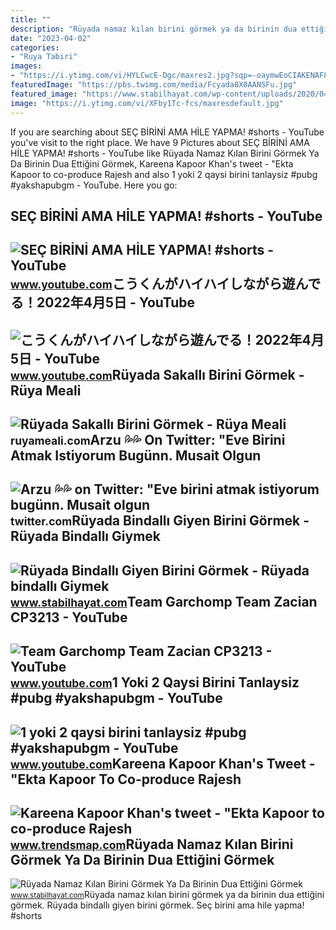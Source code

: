 ```yaml
---
title: ""
description: "Rüyada namaz kılan birini görmek ya da birinin dua ettiğini görmek"
date: "2023-04-02"
categories:
- "Ruya Tabiri"
images:
- "https://i.ytimg.com/vi/HYLCwcE-Dgc/maxres2.jpg?sqp=-oaymwEoCIAKENAF8quKqQMcGADwAQH4AYwCgALgA4oCDAgAEAEYRSBHKGUwDw==&amp;rs=AOn4CLC_ulBvmvqa2cf2uT56Qfk3FCYaDA"
featuredImage: "https://pbs.twimg.com/media/Fcyada8X0AANSFu.jpg"
featured_image: "https://www.stabilhayat.com/wp-content/uploads/2020/04/rüyada-bindallı-giyen-birini-görmek-giymek-800x445.png"
image: "https://i.ytimg.com/vi/XFby1Tc-fcs/maxresdefault.jpg"
---
```


If you are searching about SEÇ BİRİNİ AMA HİLE YAPMA! #shorts - YouTube you've visit to the right place. We have 9 Pictures about SEÇ BİRİNİ AMA HİLE YAPMA! #shorts - YouTube like Rüyada Namaz Kılan Birini Görmek Ya Da Birinin Dua Ettiğini Görmek, Kareena Kapoor Khan's tweet - "Ekta Kapoor to co-produce Rajesh and also 1 yoki 2 qaysi birini tanlaysiz #pubg #yakshapubgm - YouTube. Here you go:

SEÇ BİRİNİ AMA HİLE YAPMA! #shorts - YouTube
--------------------------------------------

 ![SEÇ BİRİNİ AMA HİLE YAPMA! #shorts - YouTube](https://i.ytimg.com/vi/XFby1Tc-fcs/maxresdefault.jpg) <small>www.youtube.com</small>こうくんがハイハイしながら遊んでる！2022年4月5日 - YouTube
-------------------------------------

 ![こうくんがハイハイしながら遊んでる！2022年4月5日 - YouTube](https://i.ytimg.com/vi/H2fAEMesIjo/maxresdefault.jpg?sqp=-oaymwEmCIAKENAF8quKqQMa8AEB-AH-CYAC0AWKAgwIABABGGUgXyhTMA8=&rs=AOn4CLCJYSghky0o-ilndxvg6fCYAda1ug) <small>www.youtube.com</small>Rüyada Sakallı Birini Görmek - Rüya Meali
-----------------------------------------

 ![Rüyada Sakallı Birini Görmek - Rüya Meali](http://ruyameali.com/wp-content/uploads/2018/08/Sakallı-Birini-Görmek-810x405.jpg) <small>ruyameali.com</small>Arzu 💦💦 On Twitter: "Eve Birini Atmak Istiyorum Bugünn. Musait Olgun
--------------------------------------------------------------------

 ![Arzu 💦💦 on Twitter: "Eve birini atmak istiyorum bugünn. Musait olgun](https://pbs.twimg.com/media/FcS21RSX0AAjh8N?format=jpg&name=large) <small>twitter.com</small>Rüyada Bindallı Giyen Birini Görmek - Rüyada Bindallı Giymek
------------------------------------------------------------

 ![Rüyada Bindallı Giyen Birini Görmek - Rüyada bindallı Giymek](https://www.stabilhayat.com/wp-content/uploads/2020/04/rüyada-bindallı-giyen-birini-görmek-giymek-800x445.png) <small>www.stabilhayat.com</small>Team Garchomp Team Zacian CP3213 - YouTube
------------------------------------------

 ![Team Garchomp Team Zacian CP3213 - YouTube](https://i.ytimg.com/vi/HYLCwcE-Dgc/maxres2.jpg?sqp=-oaymwEoCIAKENAF8quKqQMcGADwAQH4AYwCgALgA4oCDAgAEAEYRSBHKGUwDw==&rs=AOn4CLC_ulBvmvqa2cf2uT56Qfk3FCYaDA) <small>www.youtube.com</small>1 Yoki 2 Qaysi Birini Tanlaysiz #pubg #yakshapubgm - YouTube
------------------------------------------------------------

 ![1 yoki 2 qaysi birini tanlaysiz #pubg #yakshapubgm - YouTube](https://i.ytimg.com/vi/GTuQC8a3Yjc/hq2.jpg?sqp=-oaymwEoCOADEOgC8quKqQMcGADwAQH4AbYIgAKAD4oCDAgAEAEYViBiKGUwDw==&rs=AOn4CLDURXtKO02o-2NNsBh7fCS8LvM3MA) <small>www.youtube.com</small>Kareena Kapoor Khan's Tweet - "Ekta Kapoor To Co-produce Rajesh
---------------------------------------------------------------

 ![Kareena Kapoor Khan's tweet - "Ekta Kapoor to co-produce Rajesh](https://pbs.twimg.com/media/Fcyada8X0AANSFu.jpg) <small>www.trendsmap.com</small>Rüyada Namaz Kılan Birini Görmek Ya Da Birinin Dua Ettiğini Görmek
------------------------------------------------------------------

 ![Rüyada Namaz Kılan Birini Görmek Ya Da Birinin Dua Ettiğini Görmek](https://www.stabilhayat.com/wp-content/uploads/2020/07/rüyada-namaz-kılan-birini-görmek.png) <small>www.stabilhayat.com</small>Rüyada namaz kılan birini görmek ya da birinin dua ettiğini görmek. Rüyada bindallı giyen birini görmek. Seç bi̇ri̇ni̇ ama hi̇le yapma! #shorts

